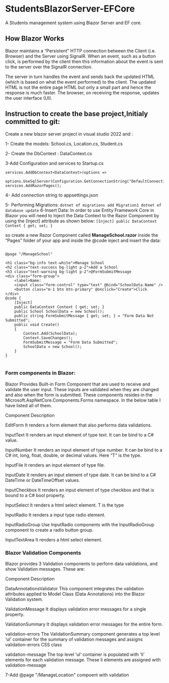 # StudentsBlazorServer-EFCore

A Students management system using Blazor Server and EF core.

## How Blazor Works
Blazor maintains a “Persistent” HTTP connection between the Client (i.e. Browser) and the Server using SignalR. When an event, such as a button click, is performed by the client then this information about the event is sent to the server over the SignalR connection.

The server in turn handles the event and sends back the updated HTML (which is based on what the event performed) to the client. The updated HTML is not the entire page HTML but only a small part and hence the response is much faster. The browser, on receiving the response, updates the user interface (UI).

## Instruction to create the base project,Initialy committed to git:
Create a new blazor server project in visual studio 2022 and :

1- Create the models: School.cs, Location.cs, Student.cs

2- Create the DbContext : DataContext.cs

3-Add  Configuration and services to Startup.cs 

    services.AddDbContext<DataContext>(options =>
            options.UseSqlServer(Configuration.GetConnectionString("DefaultConnection")));
    services.AddRazorPages();
    
    
4- Add connection string to appsettings.json

5- Performing Migrations:
    `
    dotnet ef migrations add Migration1
    dotnet ef database update
    `
6-Insert Data:
    In order to use Entity Framework Core in Blazor you will need to Inject the Data Context to the Razor Component by using the [Inject] attribute as shown below:
   `[Inject]
    public DataContext Context { get; set; }
    `
    
so create a new Razor Component called <b>ManageSchool.razor</b> inside the “Pages” folder of your app and inside the @code inject and insert the data:
<pre><code>
@page "/ManageSchool"
 
&lt;h1 class="bg-info text-white">Manage School</h1>
&lt;h2 class="text-success bg-light p-2">Add a School</h2>
&lt;h3 class="text-warning bg-light p-2">@FormSubmitMessage</h3>
&lt;div class="form-group">
    &lt;label>Name:</label>
    &lt;input class="form-control" type="text" @bind="SchoolData.Name" />
    &lt;button class="m-1 btn btn-primary" @onclick="Create">Click</button>
&lt;/div>
@code {
    [Inject]
    public DataContext Context { get; set; }
    public School SchoolData = new School();
    public string FormSubmitMessage { get; set; } = "Form Data Not Submitted";
    public void Create()
    {
        Context.Add(SchoolData);
        Context.SaveChanges();  
        FormSubmitMessage = "Form Data Submitted";
        SchoolData = new School();
    }
}
 </code>  </pre>
### Form components in Blazor:
Blazor Provides Built-in Form Component that are used to receive and validate the user input. These inputs are validated when they are changed and also when the form is submitted. These components resides in the Microsoft.AspNetCore.Components.Forms namespace. In the below table I have listed all of them.

Component	Description

EditForm	It renders a form element that also performs data validations.

InputText	It renders an input element of type text. It can be bind to a C# value.

InputNumber	It renders an input element of type number. It can be bind to a C# int, long, float, double, or decimal values. Here “T” is the type.

InputFile	It renders an input element of type file.

InputDate	It renders an input element of type date. It can be bind to a C# DateTime or DateTimeOffset values.

InputCheckbox	It renders an input element of type checkbox and that is bound to a C# bool property.

InputSelect	It renders a html select element. T is the type

InputRadio	It renders a input type radio element.

InputRadioGroup	Use InputRadio components with the InputRadioGroup component to create a radio button group.

InputTextArea	It renders a html select element.


### Blazor Validation Components
Blazor provides 3 Validation components to perform data validations, and show Validation messages. These are:

Component	Description

DataAnnotationsValidator This component integrates the validation attributes applied to Model Class (Data Annotations) into the Blazor Validation system.

ValidationMessage	It displays validation error messages for a single property.

ValidationSummary	It displays validation error messages for the entire form.

validation-errors	The ValidationSummary component generates a top level ‘ul’ container for the summary of validation messages and assigns validation-errors CSS class 

validation-message	The top level ‘ul’ container is populated with ‘li’ elements for each validation message. These li elements are assigned with validation-message

7-Add @page "/ManageLocation" compoent with validation

    
